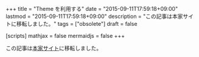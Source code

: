 +++
title = "Theme を利用する"
date = "2015-09-11T17:59:18+09:00"
lastmod = "2015-09-11T17:59:18+09:00"
description = "この記事は本家サイトに移転しました。"
tags = ["obsolete"]
draft = false

[scripts]
  mathjax = false
  mermaidjs = false
+++

この記事は[本家サイト](https://baldanders.info/hugo/theme/)に移転しました。
